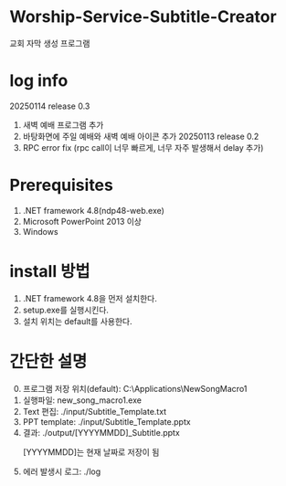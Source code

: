 # Worship-Service-Subtitle-Creator

교회 자막 생성 프로그램
# log info
20250114 release 0.3
1. 새벽 예배 프로그램 추가
2. 바탕화면에 주일 예배와 새벽 예배 아이콘 추가
20250113 release 0.2
1. RPC error fix (rpc call이 너무 빠르게, 너무 자주 발생해서 delay 추가)

# Prerequisites
1. .NET framework 4.8(ndp48-web.exe)
2. Microsoft PowerPoint 2013 이상
3. Windows

# install 방법
1. .NET framework 4.8을 먼저 설치한다.
2. setup.exe를 실행시킨다.
3. 설치 위치는 default를 사용한다.
   
# 간단한 설명
0. 프로그램 저장 위치(default): C:\Applications\NewSongMacro1
1. 실행파일: new_song_macro1.exe
2. Text 편집: ./input/Subtitle_Template.txt
3. PPT template: ./input/Subtitle_Template.pptx
4. 결과: ./output/[YYYYMMDD]_Subtitle.pptx 
   <p> [YYYYMMDD]는 현재 날짜로 저장이 됨
5. 에러 발생시 로그: ./log


